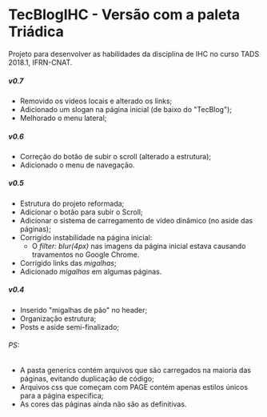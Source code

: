 # TecBlogIHC - Versão com a paleta Triádica
Projeto para desenvolver as habilidades da disciplina de IHC no curso TADS 2018.1, IFRN-CNAT.

##### **v0.7**

- Removido os vídeos locais e alterado os links;
- Adicionado um slogan na página inicial (de baixo do "TecBlog");
- Melhorado o menu lateral;

##### **v0.6**

- Correção do botão de subir o scroll (alterado a estrutura);
- Adicionado o menu de navegação.

##### **v0.5**

- Estrutura do projeto reformada;
- Adicionar o botão para subir o Scroll;
- Adicionar o sistema de carregamento de vídeo dinâmico (no aside das páginas);
- Corrigido instabilidade na página inicial:
    - O _filter: blur(4px)_ nas imagens da página inicial estava causando travamentos no Google Chrome.
- Corrigido links das _migalhas_;
- Adicionado _migalhas_ em algumas páginas.

##### **v0.4**

- Inserido "migalhas de pão" no header;
- Organização estrutura;
- Posts e aside semi-finalizado;

###### PS:

- A pasta generics contém arquivos que são carregados na maioria das páginas, evitando duplicação de código;
- Arquivos css que começam com PAGE contém apenas estilos únicos para a página especifica;
- As cores das páginas ainda não são as definitivas.
